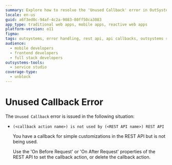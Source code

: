 ```yaml
---
summary: Explore how to resolve the 'Unused Callback' error in OutSystems 11 (O11) by utilizing or removing unused REST API callbacks.
locale: en-us
guid: a6f3ed0c-94af-4c2a-9083-80ff50ca3083
app_type: traditional web apps, mobile apps, reactive web apps
platform-version: o11
figma:
tags: outsystems, error handling, rest api, api callbacks, outsystems service studio
audience:
  - mobile developers
  - frontend developers
  - full stack developers
outsystems-tools:
  - service studio
coverage-type:
  - unblock
---
```


# Unused Callback Error

The `Unused Callback` error is issued in the following situation:

* `(<callback action name>) is not used by (<REST API name>) REST API`

    You have a callback for simple customizations in the REST API but is not being used.

    Use the 'On Before Request' or 'On After Request' properties of the REST API to set the callback action, or delete the callback action.

